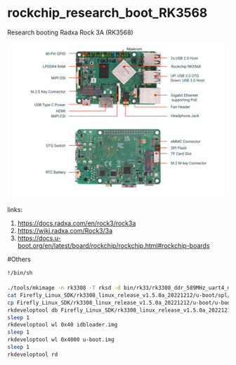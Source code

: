 # rockchip_research_boot_RK3568
Research booting Radxa Rock 3A (RK3568)

![alt text](https://github.com/petaleleo/rockchip_research_boot_RK3568/blob/main/radxa3a_2.webp?raw=true)


links:

1. https://docs.radxa.com/en/rock3/rock3a
2. https://wiki.radxa.com/Rock3/3a
3. https://docs.u-boot.org/en/latest/board/rockchip/rockchip.html#rockchip-boards

#Others

```BASH
!/bin/sh

./tools/mkimage -n rk3308 -T rksd -d bin/rk33/rk3308_ddr_589MHz_uart4_m0_v2.07.bin idbloader.img # Блоб
cat Firefly_Linux_SDK/rk3308_linux_release_v1.5.0a_20221212/u-boot/spl/u-boot-spl.bin >> idbloader.img
cp Firefly_Linux_SDK/rk3308_linux_release_v1.5.0a_20221212/u-boot/u-boot.img .
rkdeveloptool db Firefly_Linux_SDK/rk3308_linux_release_v1.5.0a_20221212/rkbin/rk3308_loader_uart4_v2.07.139.bin
sleep 1
rkdeveloptool wl 0x40 idbloader.img
sleep 1
rkdeveloptool wl 0x4000 u-boot.img
sleep 1
rkdeveloptool rd
```
